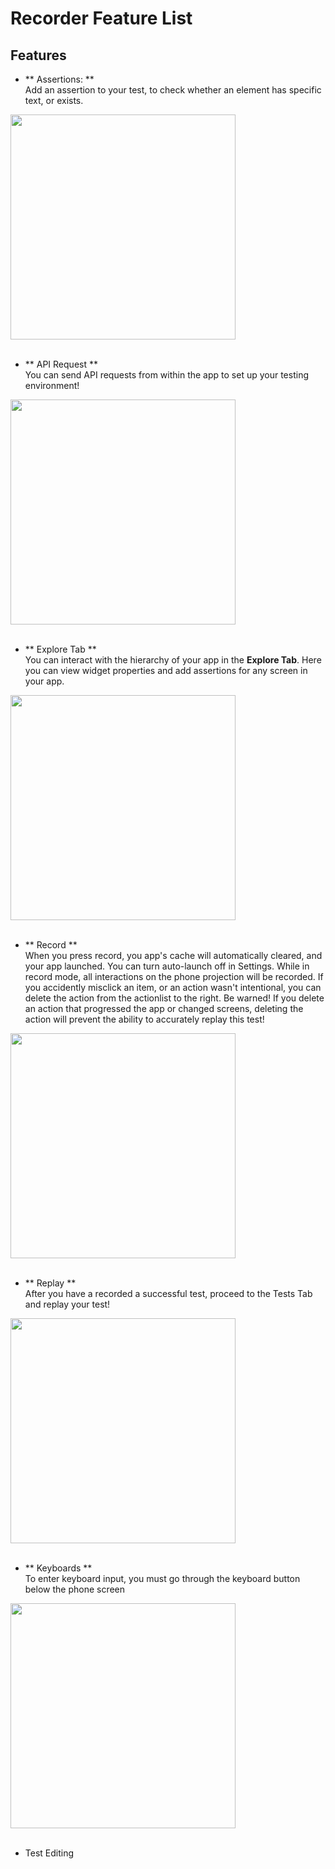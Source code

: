 # Recorder Feature List

## Features
- ** Assertions: ** 
<br>Add an assertion to your test, to check whether an element has specific text, or exists.</br>
<img src="../android/assertion.gif" height="360px" />
<br></br>

- ** API Request ** 
<br>You can send API requests from within the app to set up your testing environment!</br>
<img src="../android/api_request.gif" height="360px" />
<br></br>

- ** Explore Tab **
<br>You can interact with the hierarchy of your app in the **Explore Tab**. Here you can view widget properties and add assertions for any screen in your app.</br>
<img src="../android/explore.gif" height="360px" />
<br></br>

- ** Record **
<br>When you press record, you app's cache will automatically cleared, and your app launched. You can turn auto-launch off in Settings. While in record mode, all interactions on the phone projection will be recorded. If you accidently misclick an item, or an action wasn't intentional, you can delete the action from the actionlist to the right. Be warned! If you delete an action that progressed the app or changed screens, deleting the action will prevent the ability to accurately replay this test! </br>
<img src="../android/record.gif" height="360px" />
<br></br>

- ** Replay **
<br>After you have a recorded a successful test, proceed to the Tests Tab and replay your test! </br>
<img src="../android/replay.gif" height="360px" />
<br></br>

- ** Keyboards **
<br>To enter keyboard input, you must go through the keyboard button below the phone screen</br>
<img src="../android/keyboard.gif" height="360px" />
<br></br>


- Test Editing
